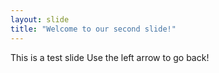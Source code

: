 ```yaml
---
layout: slide
title: "Welcome to our second slide!"
---
```

This is a test slide
Use the left arrow to go back!

